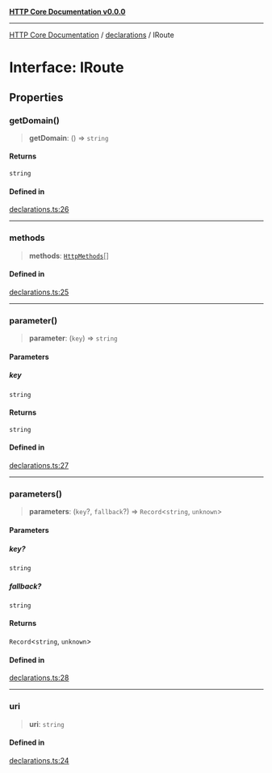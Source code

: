 [**HTTP Core Documentation v0.0.0**](../../README.md)

***

[HTTP Core Documentation](../../modules.md) / [declarations](../README.md) / IRoute

# Interface: IRoute

## Properties

### getDomain()

> **getDomain**: () => `string`

#### Returns

`string`

#### Defined in

[declarations.ts:26](https://github.com/stonemjs/http-core/blob/24dd4b3f1e59fc19fb65fa5316121fe4b68e4f41/src/declarations.ts#L26)

***

### methods

> **methods**: [`HttpMethods`](../enumerations/HttpMethods.md)[]

#### Defined in

[declarations.ts:25](https://github.com/stonemjs/http-core/blob/24dd4b3f1e59fc19fb65fa5316121fe4b68e4f41/src/declarations.ts#L25)

***

### parameter()

> **parameter**: (`key`) => `string`

#### Parameters

##### key

`string`

#### Returns

`string`

#### Defined in

[declarations.ts:27](https://github.com/stonemjs/http-core/blob/24dd4b3f1e59fc19fb65fa5316121fe4b68e4f41/src/declarations.ts#L27)

***

### parameters()

> **parameters**: (`key`?, `fallback`?) => `Record`\<`string`, `unknown`\>

#### Parameters

##### key?

`string`

##### fallback?

`string`

#### Returns

`Record`\<`string`, `unknown`\>

#### Defined in

[declarations.ts:28](https://github.com/stonemjs/http-core/blob/24dd4b3f1e59fc19fb65fa5316121fe4b68e4f41/src/declarations.ts#L28)

***

### uri

> **uri**: `string`

#### Defined in

[declarations.ts:24](https://github.com/stonemjs/http-core/blob/24dd4b3f1e59fc19fb65fa5316121fe4b68e4f41/src/declarations.ts#L24)
